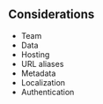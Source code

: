 ## Considerations
- Team <!-- .element: class="fragment" -->
- Data <!-- .element: class="fragment" -->
- Hosting <!-- .element: class="fragment" -->
- URL aliases <!-- .element: class="fragment" -->
- Metadata <!-- .element: class="fragment" -->
- Localization <!-- .element: class="fragment" -->
- Authentication <!-- .element: class="fragment" -->
